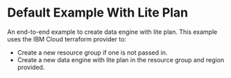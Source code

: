 # Default Example With Lite Plan

An end-to-end example to create data engine with lite plan.
This example uses the IBM Cloud terraform provider to:
 - Create a new resource group if one is not passed in.
 - Create a new data engine with lite plan in the resource group and region provided.

<!-- Add your example and link to it from the module's main readme file. -->